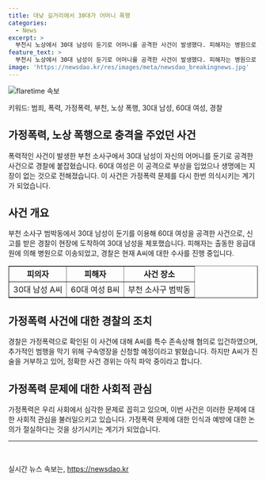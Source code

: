 ```yaml
---
title: 대낮 길거리에서 30대가 어머니 폭행
categories:
  - News
excerpt: >
  부천시 노상에서 30대 남성이 둔기로 어머니를 공격한 사건이 발생했다. 피해자는 병원으로 이송되었고, 경찰은 30대 남성을 특수 존속 상해 혐의로 입건했다. 혈연관계가 확인된 이들 사이에 2차 피해를 막기 위해 경찰은 구속영장을 신청할 예정이지만, 혐의를 부인하고 있어 정확한 사건 경위는 아직 파악 중이라고 밝혔다.
feature_text: >
  부천시 노상에서 30대 남성이 둔기로 어머니를 공격한 사건이 발생했다. 피해자는 병원으로 이송되었고, 경찰은 30대 남성을 특수 존속 상해 혐의로 입건했다. 혈연관계가 확인된 이들 사이에 2차 피해를 막기 위해 경찰은 구속영장을 신청할 예정이지만, 혐의를 부인하고 있어 정확한 사건 경위는 아직 파악 중이라고 밝혔다.
image: 'https://newsdao.kr/res/images/meta/newsdao_breakingnews.jpg'
---
```


<p><img src="https://newsdao.kr/res/images/meta/newsdao_breakingnews.jpg" alt="flaretime 속보" /></p>

<p>키워드: 범죄, 폭력, 가정폭력, 부천, 노상 폭행, 30대 남성, 60대 여성, 경찰</p>

<h2 data-ke-size="size26">가정폭력, 노상 폭행으로 충격을 주었던 사건</h2>

<p data-ke-size="size16">
폭력적인 사건이 발생한 부천 소사구에서 30대 남성이 자신의 어머니를 둔기로 공격한 사건으로 경찰에 붙잡혔습니다. 60대 여성은 이 공격으로 부상을 입었으나 생명에는 지장이 없는 것으로 전해졌습니다. 이 사건은 가정폭력 문제를 다시 한번 의식시키는 계기가 되었습니다.
</p>

<h2 data-ke-size="size26">사건 개요</h2>

<p data-ke-size="size16">
부천 소사구 범박동에서 30대 남성이 둔기를 이용해 60대 여성을 공격한 사건으로, 신고를 받은 경찰이 현장에 도착하여 30대 남성을 체포했습니다. 피해자는 출동한 응급대원에 의해 병원으로 이송되었고, 경찰은 현재 A씨에 대한 수사를 진행 중입니다.
</p>

<table style="width: 100%;" border="1">
<tbody>
<tr>
<td style="text-align: center; height: 17px;"><b>피의자</b></td>
<td style="text-align: center; height: 17px;"><b>피해자</b></td>
<td style="text-align: center; height: 17px;"><b>사건 장소</b></td>
</tr>
<tr>
<td style="text-align: center; height: 17px;">30대 남성 A씨</td>
<td style="text-align: center; height: 17px;">60대 여성 B씨</td>
<td style="text-align: center; height: 17px;">부천 소사구 범박동</td>
</tr>
</tbody>
</table>

<h2 data-ke-size="size26">가정폭력 사건에 대한 경찰의 조치</h2>

<p data-ke-size="size16">
경찰은 가정폭력으로 확인된 이 사건에 대해 A씨를 특수 존속상해 혐의로 입건하였으며, 추가적인 범행을 막기 위해 구속영장을 신청할 예정이라고 밝혔습니다. 하지만 A씨가 진술을 거부하고 있어, 정확한 사건 경위는 아직 파악 중이라고 합니다.
</p>

<h2 data-ke-size="size26">가정폭력 문제에 대한 사회적 관심</h2>

<p data-ke-size="size16">
가정폭력은 우리 사회에서 심각한 문제로 꼽히고 있으며, 이번 사건은 이러한 문제에 대한 사회적 관심을 불러일으키고 있습니다. 가정폭력 문제에 대한 인식과 예방에 대한 논의가 절실하다는 것을 상기시키는 계기가 되었습니다.
</p>

<hr>

<p data-ke-size="size16">&nbsp;</p>
실시간 뉴스 속보는, <a href="https://newsdao.kr" rel="dofollow">https://newsdao.kr</a>


